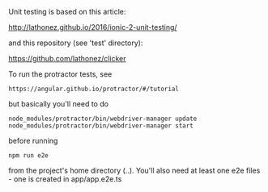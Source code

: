 Unit testing is based on this article:

http://lathonez.github.io/2016/ionic-2-unit-testing/

and this repository (see 'test' directory): 

https://github.com/lathonez/clicker

To run the protractor tests, see

    https://angular.github.io/protractor/#/tutorial

but basically you'll need to do

    node_modules/protractor/bin/webdriver-manager update
    node_modules/protractor/bin/webdriver-manager start
before running

    npm run e2e
from the project's home directory (..).  You'll also need
at least one e2e files - one is created in app/app.e2e.ts

